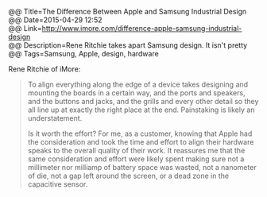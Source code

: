 @@ Title=The Difference Between Apple and Samsung Industrial Design  
@@ Date=2015-04-29 12:52  
@@ Link=http://www.imore.com/difference-apple-samsung-industrial-design  
@@ Description=Rene Ritchie takes apart Samsung design. It isn't pretty  
@@ Tags=Samsung, Apple, design, hardware  

Rene Ritchie of iMore:
>To align everything along the edge of a device takes designing and mounting the boards in a certain way, and the ports and speakers, and the buttons and jacks, and the grills and every other detail so they all line up at exactly the right place at the end. Painstaking is likely an understatement.
>
>Is it worth the effort? For me, as a customer, knowing that Apple had the consideration and took the time and effort to align their hardware speaks to the overall quality of their work. It reassures me that the same consideration and effort were likely spent making sure not a millimeter nor milliamp of battery space was wasted, not a nanometer of die, not a gap left around the screen, or a dead zone in the capacitive sensor.